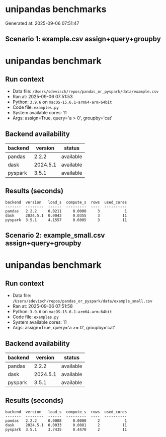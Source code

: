 # unipandas benchmarks

Generated at: 2025-09-06 07:51:47


## Scenario 1: example.csv assign+query+groupby

# unipandas benchmark

## Run context

- Data file: `/Users/sdevisch/repos/pandas_or_pyspark/data/example.csv`
- Ran at: 2025-09-06 07:51:53
- Python: `3.9.6` on `macOS-15.6.1-arm64-arm-64bit`
- Code file: `examples.py`
- System available cores: 11
- Args: assign=True, query='a > 0', groupby='cat'

## Backend availability

| backend | version | status |
|---|---|---|
| pandas | 2.2.2 | available |
| dask | 2024.5.1 | available |
| pyspark | 3.5.1 | available |

## Results (seconds)

```text
backend  version   load_s  compute_s  rows  used_cores
-------  --------  ------  ---------  ----  ----------
pandas   2.2.2     0.0211     0.0000     3           1
dask     2024.5.1  0.0043     0.0355     3          11
pyspark  3.5.1     4.1557     0.6005     3          11
```

## Scenario 2: example_small.csv assign+query+groupby

# unipandas benchmark

## Run context

- Data file: `/Users/sdevisch/repos/pandas_or_pyspark/data/example_small.csv`
- Ran at: 2025-09-06 07:51:58
- Python: `3.9.6` on `macOS-15.6.1-arm64-arm-64bit`
- Code file: `examples.py`
- System available cores: 11
- Args: assign=True, query='a >= 0', groupby='cat'

## Backend availability

| backend | version | status |
|---|---|---|
| pandas | 2.2.2 | available |
| dask | 2024.5.1 | available |
| pyspark | 3.5.1 | available |

## Results (seconds)

```text
backend  version   load_s  compute_s  rows  used_cores
-------  --------  ------  ---------  ----  ----------
pandas   2.2.2     0.0008     0.0000     2           1
dask     2024.5.1  0.0033     0.0081     2          11
pyspark  3.5.1     3.7435     0.4470     2          11
```
